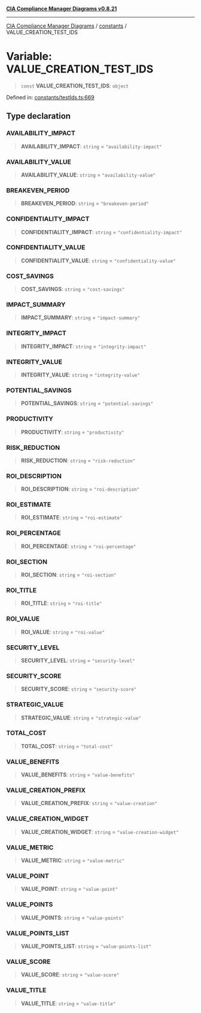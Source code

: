 [**CIA Compliance Manager Diagrams v0.8.21**](../../README.md)

***

[CIA Compliance Manager Diagrams](../../modules.md) / [constants](../README.md) / VALUE\_CREATION\_TEST\_IDS

# Variable: VALUE\_CREATION\_TEST\_IDS

> `const` **VALUE\_CREATION\_TEST\_IDS**: `object`

Defined in: [constants/testIds.ts:669](https://github.com/Hack23/cia-compliance-manager/blob/689e67e40bb6afe811128d672a0d7dd5fcbdaea5/src/constants/testIds.ts#L669)

## Type declaration

### AVAILABILITY\_IMPACT

> **AVAILABILITY\_IMPACT**: `string` = `"availability-impact"`

### AVAILABILITY\_VALUE

> **AVAILABILITY\_VALUE**: `string` = `"availability-value"`

### BREAKEVEN\_PERIOD

> **BREAKEVEN\_PERIOD**: `string` = `"breakeven-period"`

### CONFIDENTIALITY\_IMPACT

> **CONFIDENTIALITY\_IMPACT**: `string` = `"confidentiality-impact"`

### CONFIDENTIALITY\_VALUE

> **CONFIDENTIALITY\_VALUE**: `string` = `"confidentiality-value"`

### COST\_SAVINGS

> **COST\_SAVINGS**: `string` = `"cost-savings"`

### IMPACT\_SUMMARY

> **IMPACT\_SUMMARY**: `string` = `"impact-summary"`

### INTEGRITY\_IMPACT

> **INTEGRITY\_IMPACT**: `string` = `"integrity-impact"`

### INTEGRITY\_VALUE

> **INTEGRITY\_VALUE**: `string` = `"integrity-value"`

### POTENTIAL\_SAVINGS

> **POTENTIAL\_SAVINGS**: `string` = `"potential-savings"`

### PRODUCTIVITY

> **PRODUCTIVITY**: `string` = `"productivity"`

### RISK\_REDUCTION

> **RISK\_REDUCTION**: `string` = `"risk-reduction"`

### ROI\_DESCRIPTION

> **ROI\_DESCRIPTION**: `string` = `"roi-description"`

### ROI\_ESTIMATE

> **ROI\_ESTIMATE**: `string` = `"roi-estimate"`

### ROI\_PERCENTAGE

> **ROI\_PERCENTAGE**: `string` = `"roi-percentage"`

### ROI\_SECTION

> **ROI\_SECTION**: `string` = `"roi-section"`

### ROI\_TITLE

> **ROI\_TITLE**: `string` = `"roi-title"`

### ROI\_VALUE

> **ROI\_VALUE**: `string` = `"roi-value"`

### SECURITY\_LEVEL

> **SECURITY\_LEVEL**: `string` = `"security-level"`

### SECURITY\_SCORE

> **SECURITY\_SCORE**: `string` = `"security-score"`

### STRATEGIC\_VALUE

> **STRATEGIC\_VALUE**: `string` = `"strategic-value"`

### TOTAL\_COST

> **TOTAL\_COST**: `string` = `"total-cost"`

### VALUE\_BENEFITS

> **VALUE\_BENEFITS**: `string` = `"value-benefits"`

### VALUE\_CREATION\_PREFIX

> **VALUE\_CREATION\_PREFIX**: `string` = `"value-creation"`

### VALUE\_CREATION\_WIDGET

> **VALUE\_CREATION\_WIDGET**: `string` = `"value-creation-widget"`

### VALUE\_METRIC

> **VALUE\_METRIC**: `string` = `"value-metric"`

### VALUE\_POINT

> **VALUE\_POINT**: `string` = `"value-point"`

### VALUE\_POINTS

> **VALUE\_POINTS**: `string` = `"value-points"`

### VALUE\_POINTS\_LIST

> **VALUE\_POINTS\_LIST**: `string` = `"value-points-list"`

### VALUE\_SCORE

> **VALUE\_SCORE**: `string` = `"value-score"`

### VALUE\_TITLE

> **VALUE\_TITLE**: `string` = `"value-title"`
